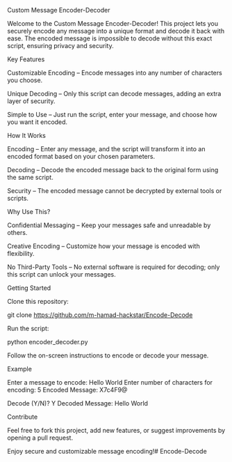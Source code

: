 Custom Message Encoder-Decoder

Welcome to the Custom Message Encoder-Decoder! This project lets you securely encode any message into a unique format and decode it back with ease. The encoded message is impossible to decode without this exact script, ensuring privacy and security.

Key Features

Customizable Encoding – Encode messages into any number of characters you choose.

Unique Decoding – Only this script can decode messages, adding an extra layer of security.

Simple to Use – Just run the script, enter your message, and choose how you want it encoded.

How It Works

Encoding – Enter any message, and the script will transform it into an encoded format based on your chosen parameters.

Decoding – Decode the encoded message back to the original form using the same script.

Security – The encoded message cannot be decrypted by external tools or scripts.

Why Use This?

Confidential Messaging – Keep your messages safe and unreadable by others.

Creative Encoding – Customize how your message is encoded with flexibility.

No Third-Party Tools – No external software is required for decoding; only this script can unlock your messages.

Getting Started

Clone this repository:

git clone https://github.com/m-hamad-hackstar/Encode-Decode

Run the script:

python encoder_decoder.py

Follow the on-screen instructions to encode or decode your message.

Example

Enter a message to encode: Hello World
Enter number of characters for encoding: 5
Encoded Message: X7c4F9@

Decode (Y/N)? Y
Decoded Message: Hello World

Contribute

Feel free to fork this project, add new features, or suggest improvements by opening a pull request.

Enjoy secure and customizable message encoding!# Encode-Decode
